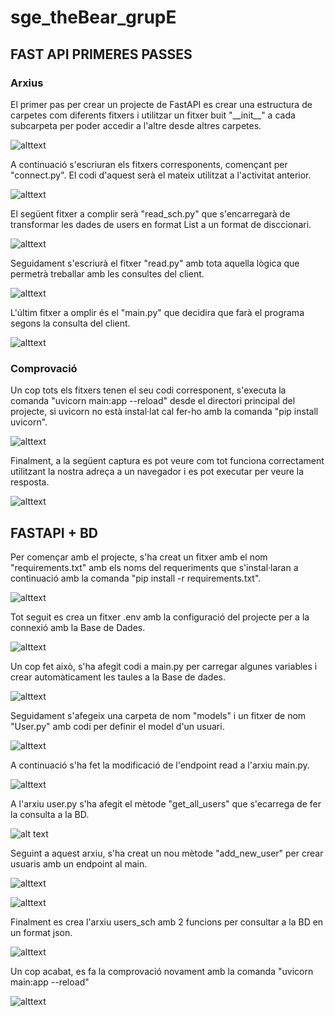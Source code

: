# sge_theBear_grupE

## FAST API PRIMERES PASSES

### Arxius
El primer pas per crear un projecte de FastAPI es crear una estructura de carpetes com diferents fitxers i utilitzar un fitxer buit "\_\_init__" a cada subcarpeta per poder accedir a l'altre desde altres carpetes.

![alttext](img/estructura.png "Estructura")

A continuació s'escriuran els fitxers corresponents, començant per "connect.py". El codi d'aquest serà el mateix utilitzat a l'activitat anterior.

![alttext](img/connect.png "connect.py")

El següent fitxer a complir serà "read_sch.py" que s'encarregarà de transformar les dades de users en format List a un format de disccionari.

![alttext](img/schema.png "read_sch.py")

Seguidament s'escriurà el fitxer "read.py" amb tota aquella lògica que permetrà treballar amb les consultes del client.

![alttext](img/read.png "read.py")

L'últim fitxer a omplir és el "main.py" que decidira que farà el programa segons la consulta del client.

![alttext](img/main.png "main.py")

### Comprovació

Un cop tots els fitxers tenen el seu codi corresponent, s'executa la comanda "uvicorn main:app --reload" desde el directori principal del projecte, si uvicorn no està instal·lat cal fer-ho amb la comanda "pip install uvicorn".

![alttext](img/uvicorn.png "uvicorn main:app --reload")


Finalment, a la següent captura es pot veure com tot funciona correctament utilitzant la nostra adreça a un navegador i es pot executar per veure la resposta.

![alttext](img/imatge_comprovacio.png "Comprovació")

## FASTAPI + BD
Per començar amb el projecte, s'ha creat un fitxer amb el nom "requirements.txt" amb els noms del requeriments que s'instal·laran a continuació amb la comanda "pip install -r requirements.txt".

![alttext](img/Requirements.png "Requirements")

Tot seguit es crea un fitxer .env amb la configuració del projecte per a la connexió amb la Base de Dades.

![alttext](img/env.png ".env")

Un cop fet això, s'ha afegit codi a main.py per carregar algunes variables i crear automàticament les taules a la Base de dades.

![alttext](img/main_modificat.png "main modificat")

Seguidament s'afegeix una carpeta de nom "models" i un fitxer de nom "User.py" amb codi per definir el model d'un usuari.

![alttext](img/User.png "User.py")

A continuació s'ha fet la modificació de l'endpoint read a l'arxiu main.py.

![alttext](img/endpoint_read.png "endpoint read")

A l'arxiu user.py s'ha afegit el mètode "get_all_users" que s'ecarrega de fer la consulta a la BD.

![alt text](img/get_all_users.png "metode get all users")

Seguint a aquest arxiu, s'ha creat un nou mètode "add_new_user" per crear usuaris amb un endpoint al main.

![alttext](img/add_new_user.png "metode add new user")

![alttext](img/endpoint_add_new_user.png "endpoint add new user")

Finalment es crea l'arxiu users_sch amb 2 funcions per consultar a la BD en un format json.

![alttext](img/users_sch.png "users_sch")

Un cop acabat, es fa la comprovació novament amb la comanda "uvicorn main:app --reload"

![alttext](img/uvicornBD.png "uvicorn BD")